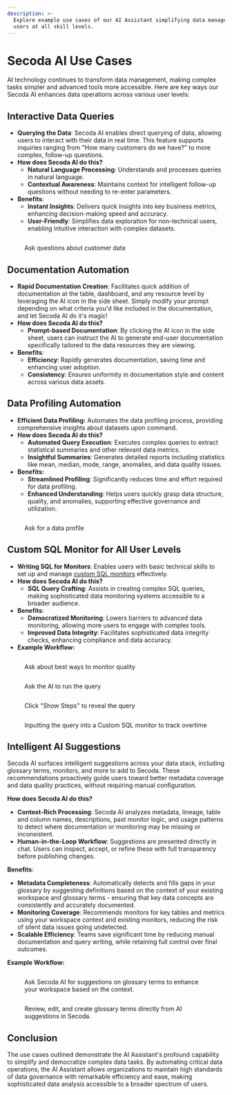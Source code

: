 ```yaml
---
description: >-
  Explore example use cases of our AI Assistant simplifying data management for
  users at all skill levels.
---
```


# Secoda AI Use Cases

AI technology continues to transform data management, making complex tasks simpler and advanced tools more accessible. Here are key ways our Secoda AI enhances data operations across various user levels:

## **Interactive Data Queries**

* **Querying the Data**: Secoda AI enables direct querying of data, allowing users to interact with their data in real time. This feature supports inquiries ranging from "How many customers do we have?" to more complex, follow-up questions.
* **How does Secoda AI do this?**
  * **Natural Language Processing**: Understands and processes queries in natural language.
  * **Contextual Awareness**: Maintains context for intelligent follow-up questions without needing to re-enter parameters.
* **Benefits**:
  * **Instant Insights**: Delivers quick insights into key business metrics, enhancing decision-making speed and accuracy.
  * **User-Friendly**: Simplifies data exploration for non-technical users, enabling intuitive interaction with complex datasets.

<figure><img src="https://secoda-public-media-assets.s3.amazonaws.com/d7e3eaf3-7079-41af-8982-6ce33f2da027.png" alt=""><figcaption><p>Ask questions about customer data</p></figcaption></figure>

## **Documentation Automation**

* **Rapid Documentation Creation**: Facilitates quick addition of documentation at the table, dashboard, and any resource level by leveraging the AI icon in the side sheet. Simply modify your prompt depending on what criteria you'd like included in the documentation, and let Secoda AI do it's magic!
* **How does Secoda AI do this?**
  * **Prompt-based Documentation**: By clicking the AI icon in the side sheet, users can instruct the AI to generate end-user documentation specifically tailored to the data resources they are viewing.
* **Benefits**:
  * **Efficiency**: Rapidly generates documentation, saving time and enhancing user adoption.
  * **Consistency**: Ensures uniformity in documentation style and content across various data assets.

## **Data Profiling Automation**

* **Efficient Data Profiling:** Automates the data profiling process, providing comprehensive insights about datasets upon command.
* **How does Secoda AI do this?**
  * **Automated Query Execution**: Executes complex queries to extract statistical summaries and other relevant data metrics.
  * **Insightful Summaries**: Generates detailed reports including statistics like mean, median, mode, range, anomalies, and data quality issues.
* **Benefits:**
  * **Streamlined Profiling**: Significantly reduces time and effort required for data profiling.
  * **Enhanced Understanding**: Helps users quickly grasp data structure, quality, and anomalies, supporting effective governance and utilization.

<figure><img src="https://secoda-public-media-assets.s3.amazonaws.com/4387e1d0-6983-4c7f-afb8-1c0ae3192879.png" alt=""><figcaption><p>Ask for a data profile</p></figcaption></figure>

## **Custom SQL Monitor for All User Levels**

* **Writing SQL for Monitors**: Enables users with basic technical skills to set up and manage [custom SQL monitors](../monitoring.md#custom-sql-monitors) effectively.
* **How does Secoda AI do this?**
  * **SQL Query Crafting**: Assists in creating complex SQL queries, making sophisticated data monitoring systems accessible to a broader audience.
* **Benefits**:
  * **Democratized Monitoring**: Lowers barriers to advanced data monitoring, allowing more users to engage with complex tools.
  * **Improved Data Integrity**: Facilitates sophisticated data integrity checks, enhancing compliance and data accuracy.
* **Example Workflow:**

<figure><img src="https://secoda-public-media-assets.s3.amazonaws.com/8aa77ac6-ea54-4a34-aca7-cd4f2c5db5ad.png" alt=""><figcaption><p>Ask about best ways to monitor quality</p></figcaption></figure>

<figure><img src="https://secoda-public-media-assets.s3.amazonaws.com/f55a4415-314f-48b3-9d9d-d3309cab5fcc.png" alt=""><figcaption><p>Ask the AI to run the query</p></figcaption></figure>

<figure><img src="https://secoda-public-media-assets.s3.amazonaws.com/9da977fc-04a2-4993-98aa-a96243259c2d.png" alt=""><figcaption><p>Click "Show Steps" to reveal the query</p></figcaption></figure>

<figure><img src="https://secoda-public-media-assets.s3.amazonaws.com/9f797a7e-1ffe-4cde-9e27-61a4e3166837.png" alt=""><figcaption><p>Inputting the query into a Custom SQL monitor to track overtime</p></figcaption></figure>

## Intelligent AI Suggestions

Secoda AI surfaces intelligent suggestions across your data stack, including glossary terms, monitors, and more to add to Secoda. These recommendations proactively guide users toward better metadata coverage and data quality practices, without requiring manual configuration.

**How does Secoda AI do this?**

* **Context-Rich Processing**: Secoda AI analyzes metadata, lineage, table and column names, descriptions, past monitor logic, and usage patterns to detect where documentation or monitoring may be missing or inconsistent.
* **Human-in-the-Loop Workflow**: Suggestions are presented directly in chat. Users can inspect, accept, or refine these with full transparency before publishing changes.

**Benefits**:

* **Metadata Completeness**: Automatically detects and fills gaps in your glossary by suggesting definitions based on the context of your existing workspace and glossary terms - ensuring that key data concepts are consistently and accurately documented.
* **Monitoring Coverage**:  Recommends monitors for key tables and metrics using your workspace context and existing monitors, reducing the risk of silent data issues going undetected.
* **Scalable Efficiency**: Teams save significant time by reducing manual documentation and query writing, while retaining full control over final outcomes.

**Example Workflow:**

<figure><img src="../../.gitbook/assets/Screenshot 2025-07-29 at 9.29.29 AM.png" alt=""><figcaption><p>Ask Secoda AI for suggestions on glossary terms to enhance your workspace based on the context.</p></figcaption></figure>

<figure><img src="../../.gitbook/assets/Screenshot 2025-07-29 at 9.41.59 AM.png" alt=""><figcaption><p>Review, edit, and create glossary terms directly from AI suggestions in Secoda.</p></figcaption></figure>

## Conclusion

The use cases outlined demonstrate the AI Assistant's profound capability to simplify and democratize complex data tasks. By automating critical data operations, the AI Assistant allows organizations to maintain high standards of data governance with remarkable efficiency and ease, making sophisticated data analysis accessible to a broader spectrum of users.
